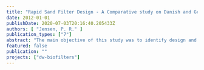 ```yaml
---
title: "Rapid Sand Filter Design - A Comparative study on Danish and German groundwater treatment. – Bachelor Thesis, , 114."
date: 2012-01-01
publishDate: 2020-07-03T20:16:40.205433Z
authors: [ "Jensen, P. R." ]
publication_types: ["7"]
abstract: "The main objective of this study was to identify design and operational differences between the Danish and the German waterworks in order to learn if the groundwater treatment in the Danish and German water supplies is comparable. Furthermore, the aim is to compile existing national designs to create an overview of Danish and German designs, respectively. The work was carried out with an emphasis on iron, manganese, and ammonium removal, and thus the aeration and filtration method were evaluated. Design differences in groundwater treatment between 19 Danish waterworks, 9 waterworks from Berlin and 3 from Hamburg were compiled. The design differences were revealed by questionnaires, review of standards, and an expert interview. The most significant difference was the design of the filters. In Denmark most of the waterworks apply two-stage filtration, where both pre- and afterfilters consist of quartz. A total of 69 % of the Danish filters used in the project had a supporting layer. The average height of the Danish filters was 1.05 meter and 0.66 meter for prefilter and afterfilter, respectively. In Berlin and Hamburg the most applied filtration type was a single filtration through a mono-media (quartz) filter with an average filter height of 2 meters. Half of them (47%) were constructed with a supporting layer. In all filtration types identified in this study the average German filter height exceeded the average Danish. While the grain size distribution in the effective filter layer was found to be relatively alike and within the range of 1 to 3 mm, with a slightly larger grain size in the Danish filters. The grain size found in the Danish supporting layer was much larger than in the German supporting layers. Furthermore, a special design for prefilters, so-called roughing filters, was identified in Copenhagen waterworks, where the grain size distribution was between 24 and 150 mm. Despite the generally smaller grain size, the average filter velocity was found to be slightly larger in the German filters. The application of aerators and the backwashing procedure in Denmark and Germany were found be different. In Denmark the most frequently found aerators are the stairs aerator and the multiple slat tray aerator, whilst in Germany the most applied forms of aerators are spray aerators and waterfall aerators. The backwashing procedure in Denmark was mainly found (37 %) as a combination of first an air flush, and then water, whilst the most frequently found (50 %) backwashing procedure in Germany was a combination with an additional simultaneous air and water flush in between the separate air and water flushes. The more extensive backwashing procedure in the German filter is believed to be connected to the higher height of the filters. Empty-bed contact time was calculated, and was found to be significantly shorter in the Danish filters, where the average empty-bed contact time was 23 minutes, compared to an average of 38 minutes in the German filters. The water chemistry suggested that the groundwater types found in Denmark, Berlin and Hamburg are similar, but this was not investigated further. The conclusion was that the filters in Denmark are not comparable to the filters found in Berlin and Hamburg, based on the fundamental differences in the construction concerning the filter height, grain size, and numbers of filter steps and the resulting diverse EBCT. The difference in filter designs needs to be considered when applying future research to both supplies."
featured: false
publication: ""
projects: ["dw-biofilters"]
---
```


